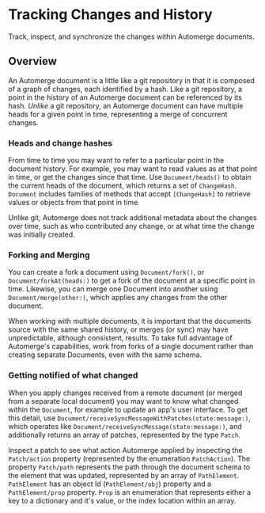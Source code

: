 # Tracking Changes and History

Track, inspect, and synchronize the changes within Automerge documents.

## Overview

An Automerge document is a little like a git repository in that it is composed of a graph of changes, each identified by a hash. 
Like a git repository, a point in the history of an Automerge document can be referenced by its hash. 
_Unlike_ a git repository, an Automerge document can have multiple heads for a given point in time, representing a merge of concurrent changes. 

### Heads and change hashes

From time to time you may want to refer to a particular point in the document history. 
For example, you may want to read values as at that point in time, or get the changes since that time.
Use ``Document/heads()`` to obtain the current heads of the document, which returns a set of ``ChangeHash``. 
`Document` includes families of methods that accept `[ChangeHash]` to retrieve values or objects from that point in time.

Unlike git, Automerge does not track additional metadata about the changes over time, such as who contributed any change, or at what time the change was initially created. 

### Forking and Merging

You can create a fork a document using ``Document/fork()``, or ``Document/forkAt(heads:)`` to get a fork of the document at a specific point in time.
Likewise, you can merge one Document into another using ``Document/merge(other:)``, which applies any changes from the other document.

When working with multiple documents, it is important that the documents source with the same shared history, or merges (or sync) may have unpredictable, although consistent, results.
To take full advantage of Automerge's capabilities, work from forks of a single document rather than creating separate Documents, even with the same schema.

### Getting notified of what changed

When you apply changes received from a remote document (or merged from a separate local document) you may want to know what changed within the `Document`, for example to update an app's user interface.
To get this detail, use ``Document/receiveSyncMessageWithPatches(state:message:)``, which operates like `Document/receiveSyncMessage(state:message:)`, and additionally returns an array of patches, represented by the type ``Patch``.

Inspect a patch to see what action Automerge applied by inspecting the ``Patch/action`` property (represented by the enumeration ``PatchAction``).
The property ``Patch/path`` represents the path through the document schema to the element that was updated, represented by an array of ``PathElement``.
`PathElement` has an object Id (``PathElement/obj``) property and a ``PathElement/prop`` property.
`Prop` is an enumeration that represents either a key to a dictionary and it's value, or the index location within an array.
